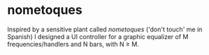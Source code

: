 # nometoques

Inspired by a sensitive plant called _nometoques_ ('don't touch' me in Spanish) I designed a UI controller for a graphic equalizer of M frequencies/handlers and N bars, with N ≥ M.
